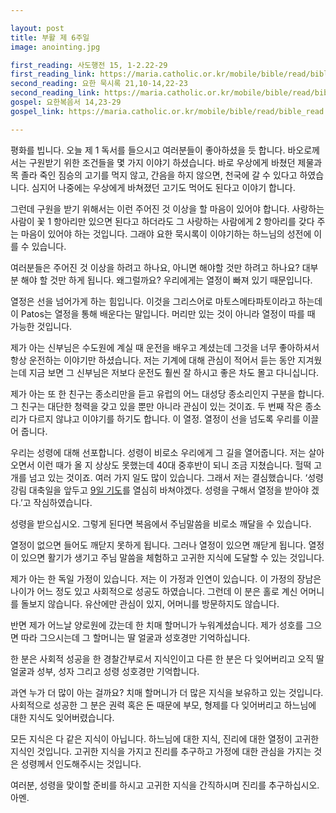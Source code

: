 ```yaml
---

layout: post
title: 부활 제 6주일 
image: anointing.jpg

first_reading: 사도행전 15, 1-2.22-29
first_reading_link: https://maria.catholic.or.kr/mobile/bible/read/bible_read.asp?m=2&n=151&p=1
second_reading: 요한 묵시록 21,10-14,22-23
second_reading_link: https://maria.catholic.or.kr/mobile/bible/read/bible_read.asp?m=2&n=173&p=21
gospel: 요한복음서 14,23-29
gospel_link: https://maria.catholic.or.kr/mobile/bible/read/bible_read.asp?m=2&n=150&p=14

---
```


평화를 빕니다. 오늘 제 1 독서를 들으시고 여러분들이 좋아하셨을 듯 합니다. 바오로께서는 구원받기 위한 조건들을 몇 가지 이야기 하셨습니다. 바로 우상에게 바쳤던 제물과 목 졸라 죽인 짐승의 고기를 먹지 않고, 간음을 하지 않으면, 천국에 갈 수 있다고 하였습니다. 심지어 나중에는 우상에게 바쳐졌던 고기도 먹어도 된다고 이야기 합니다.

그런데 구원을 받기 위해서는 이런 주어진 것 이상을 할 마음이 있어야 합니다. 사랑하는 사람이 꽃 1 항아리만 있으면 된다고 하더라도 그 사랑하는 사람에게 2 항아리를 갖다 주는 마음이 있어야 하는 것입니다. 그래야 요한 묵시록이 이야기하는 하느님의 성전에 이를 수 있습니다.

여러분들은 주어진 것 이상을 하려고 하나요, 아니면 해야할 것만 하려고 하나요?
대부분 해야 할 것만 하게 됩니다.
왜그럴까요? 우리에게는 열정이 빠져 있기 때문입니다.

열정은 선을 넘어가게 하는 힘입니다. 이것을 그리스어로 마토스메타파토이라고 하는데 이 Patos는 열정을 통해 배운다는 말입니다. 머리만 있는 것이 아니라 열정이 따를 때 가능한 것입니다.

제가 아는 신부님은 수도원에 계실 때 운전을 배우고 계셨는데 그것을 너무 좋아하셔서 항상 운전하는 이야기만 하셨습니다. 저는 기계에 대해 관심이 적어서 듣는 동안 지겨웠는데 지금 보면 그 신부님은 저보다 운전도 훨씬 잘 하시고 좋은 차도 몰고 다니십니다.

제가 아는 또 한 친구는 종소리만을 듣고 유럽의 어느 대성당 종소리인지 구분을 합니다. 그 친구는 대단한 청력을 갖고 있을 뿐만 아니라 관심이 있는 것이죠. 두 번째 작은 종소리가 다르지 않냐고 이야기를 하기도 합니다. 이 열정. 열정이 선을 넘도록 우리를 이끌어 줍니다.

우리는 성령에 대해 선포합니다. 성령이 비로소 우리에게 그 길을 열어줍니다. 저는 살아오면서 이런 때가 올 지 상상도 못했는데 40대 중후반이 되니 조금 지쳤습니다. 헐떡 고개를 넘고 있는 것이죠. 여러 가지 일도 많이 있습니다. 그래서 저는 결심했습니다. ‘성령 강림 대축일을 앞두고 <a href="https://maria.catholic.or.kr/dictionary/term/term_view.asp?ctxtIdNum=380&keyword=9%EC%9D%BC+%EA%B8%B0%EB%8F%84&gubun=01">9일 기도</a>를 열심히 바쳐야겠다. 성령을 구해서 열정을 받아야 겠다.’고 작심하였습니다.

성령을 받으십시오. 그렇게 된다면 복음에서 주님말씀을 비로소 깨달을 수 있습니다.

열정이 없으면 들어도 깨닫지 못하게 됩니다. 그러나 열정이 있으면 깨닫게 됩니다. 열정이 있으면 활기가 생기고 주님 말씀을 체험하고 고귀한 지식에 도달할 수 있는 것입니다.

제가 아는 한 독일 가정이 있습니다. 저는 이 가정과 인연이 있습니다. 이 가정의 장남은 나이가 어느 정도 있고 사회적으로 성공도 하였습니다. 그런데 이 분은 홀로 계신 어머니를 돌보지 않습니다. 유산에만 관심이 있지, 어머니를 방문하지도 않습니다.

반면 제가 어느날 양로원에 갔는데 한 치매 할머니가 누워계셨습니다. 제가 성호를 그으면 따라 그으시는데 그 할머니는 딸 얼굴과 성호경만 기억하십니다.

한 분은 사회적 성공을 한 경찰간부로서 지식인이고 다른 한 분은 다 잊어버리고 오직 딸 얼굴과 성부, 성자 그리고 성령 성호경만 기억합니다.

과연 누가 더 많이 아는 걸까요? 치매 할머니가 더 많은 지식을 보유하고 있는 것입니다. 사회적으로 성공한 그 분은 권력 혹은 돈 때문에 부모, 형제를 다 잊어버리고 하느님에 대한 지식도 잊어버렸습니다.

모든 지식은 다 같은 지식이 아닙니다. 하느님에 대한 지식, 진리에 대한 열정이 고귀한 지식인 것입니다. 고귀한 지식을 가지고 진리를 추구하고 가정에 대한 관심을 가지는 것은 성령께서 인도해주시는 것입니다.

여러분, 성령을 맞이할 준비를 하시고 고귀한 지식을 간직하시며 진리를 추구하십시오. 아멘.
